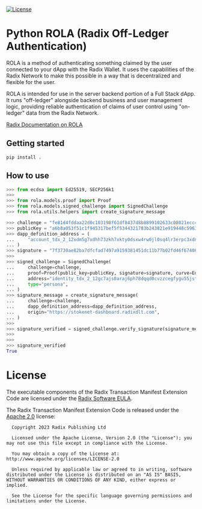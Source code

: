 [![License](https://img.shields.io/badge/License-Apache_2.0-blue.svg)](https://opensource.org/licenses/Apache-2.0)

# Python ROLA (Radix Off-Ledger Authentication)

ROLA is a method of authenticating something claimed by the user connected to your dApp with the Radix Wallet. It uses the capabilities of the Radix Network to make this possible in a way that is decentralized and flexible for the user.

ROLA is intended for use in the server backend portion of a Full Stack dApp. It runs "off-ledger" alongside backend business and user management logic, providing reliable authentication of claims of user control using "on-ledger" data from the Radix Network.

[Radix Documentation on ROLA](https://docs.radixdlt.com/docs/rola-radix-off-ledger-auth)

## Getting started

`pip install .`

## How to use

```python
>>> from ecdsa import Ed25519, SECP256k1
>>>
>>> from rola.models.proof import Proof
>>> from rola.models.signed_challenge import SignedChallenge
>>> from rola.utils.helpers import create_signature_message

>>> challenge = "fe81d4fddaa22d0c103198f61df8437d8b8899102633c08021ecc41c5ab61dfd"
>>> publicKey = "a6b8a053f51c1f945317bef5f5344321783b243821e919448c5963b9a8a20552"
>>> dapp_definition_address = (
...     "account_tdx_2_12xdm5g7xdhh73zkh7xkty0dsxw4rw0jl0sq4lr3erpc3xdn54zx0le"
... )
>>> signature = "7f3730ae82ba7dfcfad7497a9159381451dc11b77b02fd46f67406752f50800e81ad180a59f37a4642f71845272f3ab605a322acd40de80ee650743d7afe4902"
>>>
>>> signed_challenge = SignedChallenge(
...     challenge=challenge,
...     proof=Proof(public_key=publicKey, signature=signature, curve=Ed25519),
...     address="identity_tdx_2_12gc7ajs0araj6ph78dqqd0cvzzcegfygu55jst77vnee2nd05vp8wc",
...     type="persona",
... )
>>> signature_message = create_signature_message(
...     challenge=challenge,
...     dapp_definition_address=dapp_definition_address,
...     origin="https://stokenet-dashboard.radixdlt.com",
... )
>>>
>>> signature_verified = signed_challenge.verify_signature(signature_message)
>>>
>>>
>>> signature_verified
True
```

# License

The executable components of the Radix Transaction Manifest Extension Code are licensed under the [Radix Software EULA](http://www.radixdlt.com/terms/genericEULA).

The Radix Transaction Manifest Extension Code is released under the [Apache 2.0](LICENSE) license:

      Copyright 2023 Radix Publishing Ltd

      Licensed under the Apache License, Version 2.0 (the "License"); you may not use this file except in compliance with the License.

      You may obtain a copy of the License at: http://www.apache.org/licenses/LICENSE-2.0

      Unless required by applicable law or agreed to in writing, software distributed under the License is distributed on an "AS IS" BASIS, WITHOUT WARRANTIES OR CONDITIONS OF ANY KIND, either express or implied.

      See the License for the specific language governing permissions and limitations under the License.
